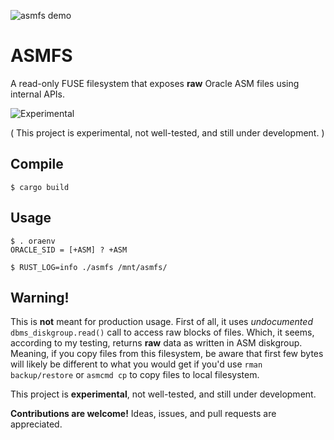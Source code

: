![asmfs demo](https://raw.githubusercontent.com/usrecnik/open-asmfs/master/docs/asmfs-demo.png)

# ASMFS

A read-only FUSE filesystem that exposes **raw** Oracle ASM files using internal APIs.

![Experimental](https://img.shields.io/badge/status-experimental-orange)

( This project is experimental, not well-tested, and still under development. )

## Compile

```
$ cargo build
```

## Usage

```
$ . oraenv
ORACLE_SID = [+ASM] ? +ASM

$ RUST_LOG=info ./asmfs /mnt/asmfs/
```

## Warning!

This is __not__ meant for production usage. First of all, it uses _undocumented_ `dbms_diskgroup.read()` call to
access raw blocks of files. Which, it seems, according to my testing, returns __raw__ data as written in ASM diskgroup. Meaning, if you
copy files from this filesystem, be aware that first few bytes will likely be different to what you would get if you'd use `rman backup/restore` or `asmcmd cp`
to copy files to local filesystem.

This project is **experimental**, not well-tested, and still under development.

**Contributions are welcome!** Ideas, issues, and pull requests are appreciated.

